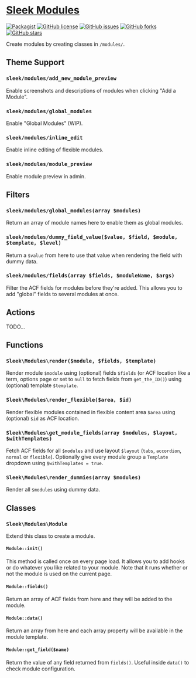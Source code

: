 # [Sleek Modules](https://github.com/powerbuoy/sleek-modules/)

[![Packagist](https://img.shields.io/packagist/vpre/powerbuoy/sleek-modules.svg?style=flat-square)](https://packagist.org/packages/powerbuoy/sleek-modules)
[![GitHub license](https://img.shields.io/github/license/powerbuoy/sleek-modules.svg?style=flat-square)](https://github.com/powerbuoy/sleek-modules/blob/master/LICENSE)
[![GitHub issues](https://img.shields.io/github/issues/powerbuoy/sleek-modules.svg?style=flat-square)](https://github.com/powerbuoy/sleek-modules/issues)
[![GitHub forks](https://img.shields.io/github/forks/powerbuoy/sleek-modules.svg?style=flat-square)](https://github.com/powerbuoy/sleek-modules/network)
[![GitHub stars](https://img.shields.io/github/stars/powerbuoy/sleek-modules.svg?style=flat-square)](https://github.com/powerbuoy/sleek-modules/stargazers)

Create modules by creating classes in `/modules/`.

## Theme Support

### `sleek/modules/add_new_module_preview`

Enable screenshots and descriptions of modules when clicking "Add a Module".

### `sleek/modules/global_modules`

Enable "Global Modules" (WIP).

### `sleek/modules/inline_edit`

Enable inline editing of flexible modules.

### `sleek/modules/module_preview`

Enable module preview in admin.

## Filters

### `sleek/modules/global_modules(array $modules)`

Return an array of module names here to enable them as global modules.

### `sleek/modules/dummy_field_value($value, $field, $module, $template, $level)`

Return a `$value` from here to use that value when rendering the field with dummy data.

### `sleek/modules/fields(array $fields, $moduleName, $args)`

Filter the ACF fields for modules before they're added. This allows you to add "global" fields to several modules at once.

## Actions

TODO...

## Functions

### `Sleek\Modules\render($module, $fields, $template)`

Render module `$module` using (optional) fields `$fields` (or ACF location like a term, options page or set to `null` to fetch fields from `get_the_ID()`) using (optional) template `$template`.

### `Sleek\Modules\render_flexible($area, $id)`

Render flexible modules contained in flexible content area `$area` using (optional) `$id` as ACF location.

### `Sleek\Modules\get_module_fields(array $modules, $layout, $withTemplates)`

Fetch ACF fields for all `$modules` and use layout `$layout` (`tabs`, `accordion`, `normal` or `flexible`). Optionally give every module group a `Template` dropdown using `$withTemplates = true`.

### `Sleek\Modules\render_dummies(array $modules)`

Render all `$modules` using dummy data.

## Classes

### `Sleek\Modules\Module`

Extend this class to create a module.

#### `Module::init()`

This method is called once on every page load. It allows you to add hooks or do whatever you like related to your module. Note that it runs whether or not the module is used on the current page.

#### `Module::fields()`

Return an array of ACF fields from here and they will be added to the module.

#### `Module::data()`

Return an array from here and each array property will be available in the module template.

#### `Module::get_field($name)`

Return the value of any field returned from `fields()`. Useful inside `data()` to check module configuration.
